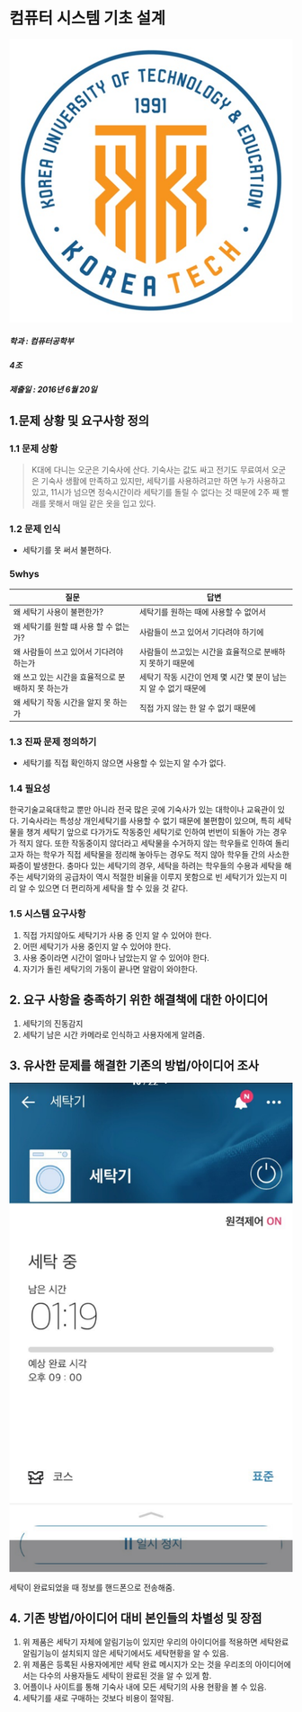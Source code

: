 컴퓨터 시스템 기초 설계
========================

![한기대로고](./img/koreatech_logo.jpg)

##### 학과 : 컴퓨터공학부
##### 4조
##### 제출일 : 2016년 6월 20일

## 1.문제 상황 및 요구사항 정의
### 1.1 문제 상황
> K대에 다니는 오군은 기숙사에 산다. 기숙사는 값도 싸고 전기도 무료여서 오군은 기숙사 생활에 만족하고 있지만, 세탁기를 사용하려고만 하면 누가 사용하고 있고, 11시가 넘으면 정숙시간이라 세탁기를 돌릴 수 없다는 것 때문에 2주 째 빨래를 못해서 매일 같은 옷을 입고 있다.

### 1.2 문제 인식
 - 세탁기를 못 써서 불편하다.

### 5whys
|질문|답변|
|---|---|
|왜 세탁기 사용이 불편한가?|세탁기를 원하는 때에 사용할 수 없어서|
|왜 세탁기를 원할 떄 사용 할 수 없는가?|사람들이 쓰고 있어서 기다려야 하기에|
|왜 사람들이 쓰고 있어서 기다려야 하는가|사람들이 쓰고있는 시간을 효율적으로 분배하지 못하기 때문에|
|왜 쓰고 있는 시간을 효율적으로 분배하지 못 하는가|세탁기 작동 시간이 언제 몇 시간 몇 분이 남는지 알 수 없기 때문에|
|왜 세탁기 작동 시간을 알지 못 하는가|직접 가지 않는 한 알 수 없기 때문에|

### 1.3 진짜 문제 정의하기
 - 세탁기를 직접 확인하지 않으면 사용할 수 있는지 알 수가 없다.

### 1.4 필요성
 한국기술교육대학교 뿐만 아니라 전국 많은 곳에 기숙사가 있는 대학이나 교육관이 있다. 기숙사라는 특성상 개인세탁기를 사용할 수 없기 때문에 불편함이 있으며, 특히 세탁물을 챙겨 세탁기 앞으로 다가가도 작동중인 세탁기로 인하여 번번이 되돌아 가는 경우가 적지 않다.
 또한 작동중이지 않더라고 세탁물을 수거하지 않는 학우들로 인하여 돌리고자 하는 학우가 직접 세탁물을 정리해 놓아두는 경우도 적지 않아 학우들 간의 사소한 짜증이 발생한다.
 충마다 있는 세탁기의 경우, 세탁을 하려는 학우들의 수용과 세탁을 해주는 세탁기와의 공급차이 역시 적절한 비율을 이루지 못함으로 빈 세탁기가 있는지 미리 알 수 있으면 더 편리하게 세탁을 할 수 있을 것 같다.

### 1.5 시스템 요구사항
 1. 직접 가지않아도 세탁기가 사용 중 인지 알 수 있어야 한다.
 2. 어떤 세탁기가 사용 중인지 알 수 있어야 한다.
 3. 사용 중이라면 시간이 얼마나 남았는지 알 수 있어야 한다.
 4. 자기가 돌린 세탁기의 가동이 끝나면 알람이 와야한다.

## 2. 요구 사항을 충족하기 위한 해결책에 대한 아이디어
 1. 세탁기의 진동감지
 2. 세탁기 남은 시간 카메라로 인식하고 사용자에게 알려줌.

## 3. 유사한 문제를 해결한 기존의 방법/아이디어 조사
![세탁기](./img/washing.PNG)

세탁이 완료되었을 때 정보를 핸드폰으로 전송해줌.

## 4. 기존 방법/아이디어 대비 본인들의 차별성 및 장점

 1. 위 제품은 세탁기 자체에 알림기능이 있지만 우리의 아이디어를 적용하면 세탁완료알림기능이 설치되지 않은 세탁기에서도 세탁현황을 알 수 있음.
 2. 위 제품은 등록된 사용자에게만 세탁 완료 메시지가 오는 것을 우리조의 아이디어에서는 다수의 사용자들도 세탁이 완료된 것을 알 수 있게 함.
 3. 어플이나 사이트를 통해 기숙사 내에 모든 세탁기의 사용 현황을 볼 수 있음.
 4. 세탁기를 새로 구매하는 것보다 비용이 절약됨.
